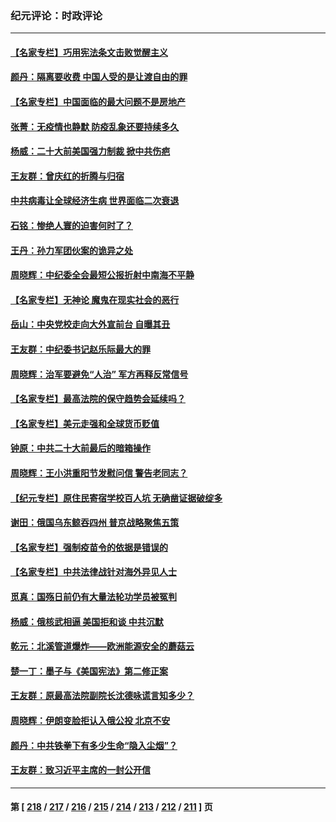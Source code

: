 ### 纪元评论：时政评论
---
#### [【名家专栏】巧用宪法条文击败觉醒主义](../../pages/nsc1025/n13841826.md) 
#### [颜丹：隔离要收费 中国人受的是让渡自由的罪](../../pages/nsc1025/n13841952.md) 
#### [【名家专栏】中国面临的最大问题不是房地产](../../pages/nsc1025/n13841817.md) 
#### [张菁：无疫情也静默 防疫乱象还要持续多久](../../pages/nsc1025/n13841934.md) 
#### [杨威：二十大前美国强力制裁 掀中共伤疤](../../pages/nsc1025/n13841651.md) 
#### [王友群：曾庆红的折腾与归宿](../../pages/nsc1025/n13841525.md) 
#### [中共病毒让全球经济生病 世界面临二次衰退](../../pages/nsc1025/n13841569.md) 
#### [石铭：惨绝人寰的迫害何时了？](../../pages/nsc1025/n13841549.md) 
#### [王丹：孙力军团伙案的诡异之处](../../pages/nsc1025/n13841543.md) 
#### [周晓辉：中纪委全会最短公报折射中南海不平静](../../pages/nsc1025/n13841505.md) 
#### [【名家专栏】无神论 魔鬼在现实社会的恶行](../../pages/nsc1025/n13841384.md) 
#### [岳山：中央党校走向大外宣前台 自曝其丑](../../pages/nsc1025/n13840938.md) 
#### [王友群：中纪委书记赵乐际最大的罪](../../pages/nsc1025/n13841011.md) 
#### [周晓辉：治军要避免“人治” 军方再释反常信号](../../pages/nsc1025/n13841052.md) 
#### [【名家专栏】最高法院的保守趋势会延续吗？](../../pages/nsc1025/n13840909.md) 
#### [【名家专栏】美元走强和全球货币贬值](../../pages/nsc1025/n13840913.md) 
#### [钟原：中共二十大前最后的暗箱操作](../../pages/nsc1025/n13840408.md) 
#### [周晓辉：王小洪重阳节发慰问信 警告老同志？](../../pages/nsc1025/n13840327.md) 
#### [【纪元专栏】原住民寄宿学校百人坑 无确凿证据破绽多](../../pages/nsc1025/n13840386.md) 
#### [谢田：俄国乌东鲸吞四州 普京战略聚焦五策](../../pages/nsc1025/n13840302.md) 
#### [【名家专栏】强制疫苗令的依据是错误的](../../pages/nsc1025/n13839480.md) 
#### [【名家专栏】中共法律战针对海外异见人士](../../pages/nsc1025/n13839479.md) 
#### [觅真：国殇日前仍有大量法轮功学员被冤判](../../pages/nsc1025/n13839947.md) 
#### [杨威：俄核武相逼 美国拒和谈 中共沉默](../../pages/nsc1025/n13839684.md) 
#### [乾元：北溪管道爆炸——欧洲能源安全的蘑菇云](../../pages/nsc1025/n13839610.md) 
#### [楚一丁：墨子与《美国宪法》第二修正案](../../pages/nsc1025/n13839699.md) 
#### [王友群：原最高法院副院长沈德咏谎言知多少？](../../pages/nsc1025/n13839618.md) 
#### [周晓辉：伊朗变脸拒认入俄公投 北京不安](../../pages/nsc1025/n13839581.md) 
#### [颜丹：中共铁拳下有多少生命“隐入尘烟”？](../../pages/nsc1025/n13838857.md) 
#### [王友群：致习近平主席的一封公开信](../../pages/nsc1025/n13838197.md) 

---
#### 第 [ [218](./218.md) / [217](./217.md) / [216](./216.md) / [215](./215.md) / [214](./214.md) / [213](./213.md) / [212](./212.md) / [211](./211.md) ] 页
